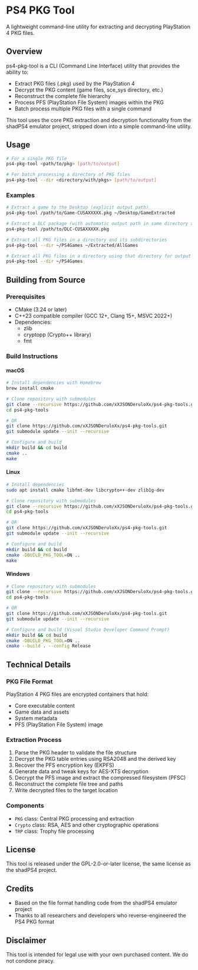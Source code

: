 # PS4 PKG Tool

A lightweight command-line utility for extracting and decrypting PlayStation 4 PKG files.

## Overview

ps4-pkg-tool is a CLI (Command Line Interface) utility that provides the ability to:

- Extract PKG files (.pkg) used by the PlayStation 4
- Decrypt the PKG content (game files, sce_sys directory, etc.)
- Reconstruct the complete file hierarchy
- Process PFS (PlayStation File System) images within the PKG
- Batch process multiple PKG files with a single command

This tool uses the core PKG extraction and decryption functionality from the shadPS4 emulator project, stripped down into a simple command-line utility.

## Usage

```bash
# For a single PKG file
ps4-pkg-tool <path/to/pkg> [path/to/output]

# For batch processing a directory of PKG files
ps4-pkg-tool --dir <directory/with/pkgs> [path/to/output]
```

### Examples

```bash
# Extract a game to the Desktop (explicit output path)
ps4-pkg-tool /path/to/Game-CUSAXXXXX.pkg ~/Desktop/GameExtracted

# Extract a DLC package (with automatic output path in same directory as PKG)
ps4-pkg-tool /path/to/DLC-CUSAXXXXX.pkg

# Extract all PKG files in a directory and its subdirectories
ps4-pkg-tool --dir ~/PS4Games ~/Extracted/AllGames

# Extract all PKG files in a directory using that directory for output
ps4-pkg-tool --dir ~/PS4Games
```

## Building from Source

### Prerequisites

- CMake (3.24 or later)
- C++23 compatible compiler (GCC 12+, Clang 15+, MSVC 2022+)
- Dependencies:
  - zlib
  - cryptopp (Crypto++ library)
  - fmt

### Build Instructions

#### macOS

```bash
# Install dependencies with Homebrew
brew install cmake

# Clone repository with submodules
git clone --recursive https://github.com/xXJSONDeruloXx/ps4-pkg-tools.git
cd ps4-pkg-tools

# OR
git clone https://github.com/xXJSONDeruloXx/ps4-pkg-tools.git
git submodule update --init --recursive

# Configure and build
mkdir build && cd build
cmake ..
make
```

#### Linux

```bash
# Install dependencies
sudo apt install cmake libfmt-dev libcrypto++-dev zlib1g-dev

# Clone repository with submodules
git clone --recursive https://github.com/xXJSONDeruloXx/ps4-pkg-tools.git
cd ps4-pkg-tools

# OR
git clone https://github.com/xXJSONDeruloXx/ps4-pkg-tools.git
git submodule update --init --recursive

# Configure and build
mkdir build && cd build
cmake -DBUILD_PKG_TOOL=ON ..
make
```

#### Windows

```bash
# Clone repository with submodules
git clone --recursive https://github.com/xXJSONDeruloXx/ps4-pkg-tools.git
cd ps4-pkg-tools

# OR
git clone https://github.com/xXJSONDeruloXx/ps4-pkg-tools.git
git submodule update --init --recursive

# Configure and build (Visual Studio Developer Command Prompt)
mkdir build && cd build
cmake -DBUILD_PKG_TOOL=ON ..
cmake --build . --config Release
```

## Technical Details

### PKG File Format

PlayStation 4 PKG files are encrypted containers that hold:
- Core executable content
- Game data and assets
- System metadata
- PFS (PlayStation File System) image

### Extraction Process

1. Parse the PKG header to validate the file structure
2. Decrypt the PKG table entries using RSA2048 and the derived key
3. Recover the PFS encryption key (EKPFS)
4. Generate data and tweak keys for AES-XTS decryption
5. Decrypt the PFS image and extract the compressed filesystem (PFSC)
6. Reconstruct the complete file tree and paths
7. Write decrypted files to the target location

### Components

- `PKG` class: Central PKG processing and extraction
- `Crypto` class: RSA, AES and other cryptographic operations
- `TRP` class: Trophy file processing

## License

This tool is released under the GPL-2.0-or-later license, the same license as the shadPS4 project.

## Credits

- Based on the file format handling code from the shadPS4 emulator project
- Thanks to all researchers and developers who reverse-engineered the PS4 PKG format

## Disclaimer

This tool is intended for legal use with your own purchased content. We do not condone piracy.